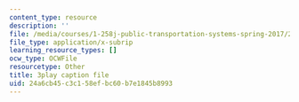 ```yaml
---
content_type: resource
description: ''
file: /media/courses/1-258j-public-transportation-systems-spring-2017/24a6cb45c3c158efbc60b7e1845b8993_YGpxOuDJdJw.vtt
file_type: application/x-subrip
learning_resource_types: []
ocw_type: OCWFile
resourcetype: Other
title: 3play caption file
uid: 24a6cb45-c3c1-58ef-bc60-b7e1845b8993
---
```

